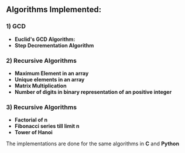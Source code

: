 ## Algorithms Implemented:
### **1) GCD**
- **Euclid's GCD Algorithm:**
- **Step Decrementation Algorithm** 

### **2) Recursive Algorithms**
- **Maximum Element in an array**
- **Unique elements in an array**
- **Matrix Multiplication**
- **Number of digits in binary representation of an positive integer**

### **3) Recursive Algorithms**
- **Factorial of n**
- **Fibonacci series till limit n**
- **Tower of Hanoi**

The implementations are done for the same algorithms in **C** and **Python**